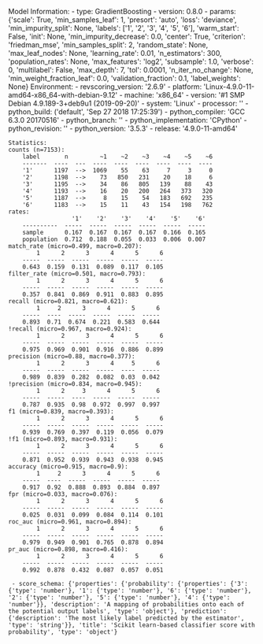Model Information:
	 - type: GradientBoosting
	 - version: 0.8.0
	 - params: {'scale': True, 'min_samples_leaf': 1, 'presort': 'auto', 'loss': 'deviance', 'min_impurity_split': None, 'labels': ['1', '2', '3', '4', '5', '6'], 'warm_start': False, 'init': None, 'min_impurity_decrease': 0.0, 'center': True, 'criterion': 'friedman_mse', 'min_samples_split': 2, 'random_state': None, 'max_leaf_nodes': None, 'learning_rate': 0.01, 'n_estimators': 300, 'population_rates': None, 'max_features': 'log2', 'subsample': 1.0, 'verbose': 0, 'multilabel': False, 'max_depth': 7, 'tol': 0.0001, 'n_iter_no_change': None, 'min_weight_fraction_leaf': 0.0, 'validation_fraction': 0.1, 'label_weights': None}
	Environment:
	 - revscoring_version: '2.6.9'
	 - platform: 'Linux-4.9.0-11-amd64-x86_64-with-debian-9.12'
	 - machine: 'x86_64'
	 - version: '#1 SMP Debian 4.9.189-3+deb9u1 (2019-09-20)'
	 - system: 'Linux'
	 - processor: ''
	 - python_build: ('default', 'Sep 27 2018 17:25:39')
	 - python_compiler: 'GCC 6.3.0 20170516'
	 - python_branch: ''
	 - python_implementation: 'CPython'
	 - python_revision: ''
	 - python_version: '3.5.3'
	 - release: '4.9.0-11-amd64'
	
	Statistics:
	counts (n=7153):
		label       n         ~1    ~2    ~3    ~4    ~5    ~6
		-------  ----  ---  ----  ----  ----  ----  ----  ----
		'1'      1197  -->  1069    55    63     7     3     0
		'2'      1198  -->    73   850   231    20    18     6
		'3'      1195  -->    34    86   805   139    88    43
		'4'      1193  -->    16    20   200   264   373   320
		'5'      1187  -->     8    15    54   183   692   235
		'6'      1183  -->    15    11    43   154   198   762
	rates:
		              '1'    '2'    '3'    '4'    '5'    '6'
		----------  -----  -----  -----  -----  -----  -----
		sample      0.167  0.167  0.167  0.167  0.166  0.165
		population  0.712  0.188  0.055  0.033  0.006  0.007
	match_rate (micro=0.499, macro=0.207):
		    1      2      3      4      5      6
		-----  -----  -----  -----  -----  -----
		0.643  0.159  0.131  0.089  0.117  0.105
	filter_rate (micro=0.501, macro=0.793):
		    1      2      3      4      5      6
		-----  -----  -----  -----  -----  -----
		0.357  0.841  0.869  0.911  0.883  0.895
	recall (micro=0.821, macro=0.621):
		    1     2      3      4      5      6
		-----  ----  -----  -----  -----  -----
		0.893  0.71  0.674  0.221  0.583  0.644
	!recall (micro=0.967, macro=0.924):
		    1      2      3      4      5      6
		-----  -----  -----  -----  -----  -----
		0.975  0.969  0.901  0.916  0.886  0.899
	precision (micro=0.88, macro=0.377):
		    1      2      3      4     5      6
		-----  -----  -----  -----  ----  -----
		0.989  0.839  0.282  0.082  0.03  0.042
	!precision (micro=0.834, macro=0.945):
		    1      2     3      4      5      6
		-----  -----  ----  -----  -----  -----
		0.787  0.935  0.98  0.972  0.997  0.997
	f1 (micro=0.839, macro=0.393):
		    1      2      3      4      5      6
		-----  -----  -----  -----  -----  -----
		0.939  0.769  0.397  0.119  0.056  0.079
	!f1 (micro=0.893, macro=0.931):
		    1      2      3      4      5      6
		-----  -----  -----  -----  -----  -----
		0.871  0.952  0.939  0.943  0.938  0.945
	accuracy (micro=0.915, macro=0.9):
		    1     2      3      4      5      6
		-----  ----  -----  -----  -----  -----
		0.917  0.92  0.888  0.893  0.884  0.897
	fpr (micro=0.033, macro=0.076):
		    1      2      3      4      5      6
		-----  -----  -----  -----  -----  -----
		0.025  0.031  0.099  0.084  0.114  0.101
	roc_auc (micro=0.961, macro=0.894):
		    1      2      3      4      5      6
		-----  -----  -----  -----  -----  -----
		0.979  0.949  0.901  0.765  0.878  0.894
	pr_auc (micro=0.898, macro=0.416):
		    1      2      3      4      5      6
		-----  -----  -----  -----  -----  -----
		0.992  0.878  0.432  0.087  0.057  0.051
	
	 - score_schema: {'properties': {'probability': {'properties': {'3': {'type': 'number'}, '1': {'type': 'number'}, '6': {'type': 'number'}, '2': {'type': 'number'}, '5': {'type': 'number'}, '4': {'type': 'number'}}, 'description': 'A mapping of probabilities onto each of the potential output labels', 'type': 'object'}, 'prediction': {'description': 'The most likely label predicted by the estimator', 'type': 'string'}}, 'title': 'Scikit learn-based classifier score with probability', 'type': 'object'}


